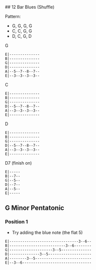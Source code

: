 
## 12 Bar Blues (Shuffle)

Pattern:

- G, G, G, G
- C, C, G, G
- D, C, G, D

G

```
E|--------------
B|--------------
G|--------------
D|--------------
A|--5--7--8--7--
E|--3--3--3--3--
```

C

```
E|--------------
B|--------------
G|--------------
D|--5--7--8--7--
A|--3--3--3--3--
E|--------------
```

D

```
E|--------------
B|--------------
G|--------------
D|--5--7--8--7--
A|--3--3--3--3--
E|--------------
```

D7 (finish on)

```
E|-----
B|--7--
G|--5--
D|--7--
A|--5--
E|-----
```

## G Minor Pentatonic

### Position 1

- Try adding the blue note (the flat 5)

```
E|--------------------------------3--6--
B|--------------------------3--6--------
G|--------------------3--5--------------
D|--------------3--5--------------------
A|--------3--5--------------------------
E|--3--6--------------------------------
```
